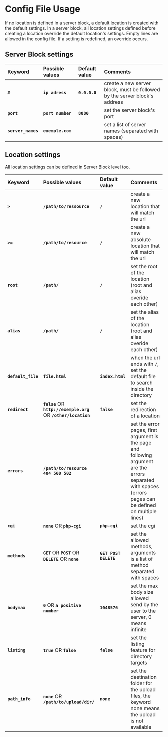 Config File Usage
=================

If no location is defined in a server block, a default location is created with the default settings.
In a server block, all location settings defined before creating a location override the default location's settings.
Empty lines are allowed in the config file.
If a setting is redefined, an override occurs.

Server Block settings
---------------------

| Keyword   | Possible values   | Default value | Comments  |
| :-------- | :---------------- | :------------ | :-------- |
| **`#`**               | **`ip adress`**   | **`0.0.0.0`** | create a new server block, must be followed by the server block's address |
| **`port`**            | **`port number`** | **`8080`**    | set the server block's port |
| **`server_names`**    | **`exemple.com`** |               | set a list of server names (separated with spaces) |

Location settings
-----------------

All location settings can be defined in Server Block level too.

| Keyword   | Possible values   | Default value | Comments  |
| :-------- | :---------------- | :------------ | :-------- |
| **`>`**               | **`/path/to/ressource`**                                          | **`/`**               | create a new location that will match the url |
| **`>=`**              | **`/path/to/resource`**                                           | **`/`**               | create a new absolute location that will match the url |
| **`root`**            | **`/path/`**                                                      | **`/`**               | set the root of the location (root and alias overide each other) |
| **`alias`**           | **`/path/`**                                                      | **`/`**               | set the alias of the location (root and alias overide each other) |
| **`default_file`**    | **`file.html`**                                                   | **`index.html`**      | when the url ends with `/`, set the default file to search inside the directory |
| **`redirect`**        | **`false`** OR **`http://exemple.org`** OR **`/other/location`**  | **`false`**           | set the redirection of a location                                                                                                                             
| **`errors`**          | **`/path/to/resource 404 500 502`**                               |                       | set the error pages, first argument is the page and following argument are the errors separated with spaces (errors pages can be defined on multiple lines) |
| **`cgi`**             | **`none`** OR **`php-cgi`**                                       | **`php-cgi`**         | set the cgi |
| **`methods`**         | **`GET`** OR **`POST`** OR **`DELETE`** OR **`none`**             | **`GET POST DELETE`** | set the allowed methods, arguments is a list of method separated with spaces |
| **`bodymax`**         | **`0`** OR **`a positive number`**                                | **`1048576`**         | set the max body size allowed send by the user to the server, 0 means infinite |
| **`listing`**         | **`true`** OR **`false`**                                         | **`false`**           | set the listing feature for directory targets |
| **`path_info`**       | **`none`** OR **`/path/to/upload/dir/`**                          | **`none`**            | set the destination folder for the upload files, the keyword none means the upload is not available |
